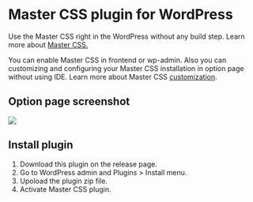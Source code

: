# Master CSS plugin for WordPress

Use the Master CSS right in the WordPress without any build step. Learn more about <a href="https://css.master.co">Master CSS.</a>

You can enable Master CSS in frontend or wp-admin. Also you can customizing and configuring your Master CSS installation in option page without using IDE. Learn more about Master CSS <a href="https://docs.master.co/css/customization">customization</a>.

## Option page screenshot

![](https://oberonlai.blog/wp-content/uploads/wordpress-plugin-master-css/wordpress-plugin-master-css-01.jpg)

## Install plugin

1. Download this plugin on the release page.
2. Go to WordPress admin and Plugins > Install menu.
3. Upoload the plugin zip file.
4. Activate Master CSS plugin.
